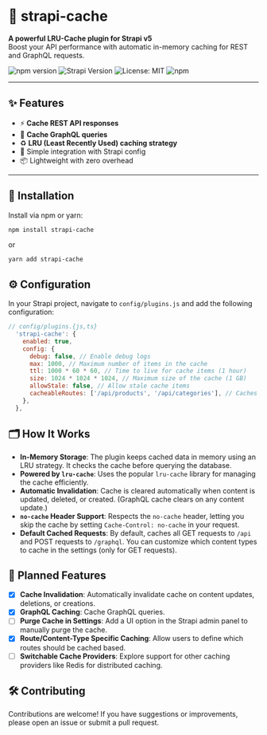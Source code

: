 # 🧠 strapi-cache

**A powerful LRU-Cache plugin for Strapi v5**  
Boost your API performance with automatic in-memory caching for REST and GraphQL requests.

![npm version](https://img.shields.io/badge/version-1.0.0-blue)
![Strapi Version](https://img.shields.io/badge/strapi-v5-blue)
![License: MIT](https://img.shields.io/badge/license-MIT-green)
![npm](https://img.shields.io/npm/dt/strapi-cache)

---

## ✨ Features

- ⚡️ **Cache REST API responses**
- 🔮 **Cache GraphQL queries**
- ♻️ **LRU (Least Recently Used) caching strategy**
- 🔧 Simple integration with Strapi config
- 📦 Lightweight with zero overhead

---

## 🚀 Installation

Install via npm or yarn:

```bash
npm install strapi-cache
```

or

```bash
yarn add strapi-cache
```

## ⚙️ Configuration

In your Strapi project, navigate to `config/plugins.js` and add the following configuration:

```javascript
// config/plugins.{js,ts}
  'strapi-cache': {
    enabled: true,
    config: {
      debug: false, // Enable debug logs
      max: 1000, // Maximum number of items in the cache
      ttl: 1000 * 60 * 60, // Time to live for cache items (1 hour)
      size: 1024 * 1024 * 1024, // Maximum size of the cache (1 GB)
      allowStale: false, // Allow stale cache items
      cacheableRoutes: ['/api/products', '/api/categories'], // Caches routes which start with these paths (if empty array, all '/api' routes are cached)
    },
  },
```

## 🗂️ How It Works

- **In-Memory Storage**: The plugin keeps cached data in memory using an LRU strategy. It checks the cache before querying the database.
- **Powered by `lru-cache`**: Uses the popular `lru-cache` library for managing the cache efficiently.
- **Automatic Invalidation**: Cache is cleared automatically when content is updated, deleted, or created. (GraphQL cache clears on any content update.)
- **`no-cache` Header Support**: Respects the `no-cache` header, letting you skip the cache by setting `Cache-Control: no-cache` in your request.
- **Default Cached Requests**: By default, caches all GET requests to `/api` and POST requests to `/graphql`. You can customize which content types to cache in the settings (only for GET requests).

## 🔮 Planned Features

- [x] **Cache Invalidation**: Automatically invalidate cache on content updates, deletions, or creations.
- [x] **GraphQL Caching**: Cache GraphQL queries.
- [ ] **Purge Cache in Settings**: Add a UI option in the Strapi admin panel to manually purge the cache.
- [x] **Route/Content-Type Specific Caching**: Allow users to define which routes should be cached based.
- [ ] **Switchable Cache Providers**: Explore support for other caching providers like Redis for distributed caching.

## 🛠️ Contributing

Contributions are welcome! If you have suggestions or improvements, please open an issue or submit a pull request.
